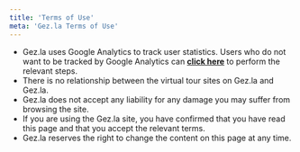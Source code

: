 ```yaml
---
title: 'Terms of Use'
meta: 'Gez.la Terms of Use'
---
```


- Gez.la uses Google Analytics to track user statistics. Users who do not want to be tracked by Google Analytics can **[click here](https://tools.google.com/dlpage/gaoptout?hl=en)** to perform the relevant steps.
- There is no relationship between the virtual tour sites on Gez.la and Gez.la.
- Gez.la does not accept any liability for any damage you may suffer from browsing the site.
- If you are using the Gez.la site, you have confirmed that you have read this page and that you accept the relevant terms.
- Gez.la reserves the right to change the content on this page at any time.

